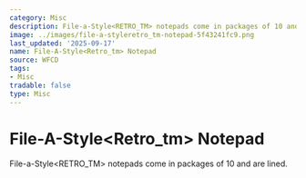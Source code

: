 ```yaml
---
category: Misc
description: File-a-Style<RETRO_TM> notepads come in packages of 10 and are lined.
image: ../images/file-a-styleretro_tm-notepad-5f43241fc9.png
last_updated: '2025-09-17'
name: File-A-Style<Retro_tm> Notepad
source: WFCD
tags:
- Misc
tradable: false
type: Misc
---
```


# File-A-Style<Retro_tm> Notepad

File-a-Style<RETRO_TM> notepads come in packages of 10 and are lined.


